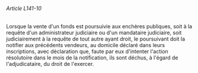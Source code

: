 ###### Article L141-10

Lorsque la vente d'un fonds est poursuivie aux enchères publiques, soit à la requête d'un administrateur judiciaire ou d'un mandataire judiciaire, soit judiciairement à la requête de tout autre ayant droit, le poursuivant doit la notifier aux précédents vendeurs, au domicile déclaré dans leurs inscriptions, avec déclaration que, faute par eux d'intenter l'action résolutoire dans le mois de la notification, ils sont déchus, à l'égard de l'adjudicataire, du droit de l'exercer.

